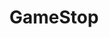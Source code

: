 ---
title: "GameStop"
url: /albuquerque/gamestop-san-mateo-boulevard-northeast/
shop: video games
---